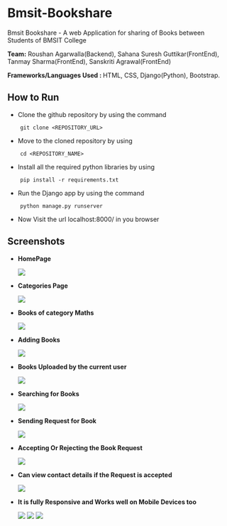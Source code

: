# **Bmsit-Bookshare**
Bmsit Bookshare - A web Application for sharing of Books between Students of BMSIT College

<strong>Team:</strong> Roushan Agarwalla(Backend), Sahana Suresh Guttikar(FrontEnd), Tanmay Sharma(FrontEnd), Sanskriti Agrawal(FrontEnd)

<strong>Frameworks/Languages Used : </strong> HTML, CSS, Django(Python), Bootstrap.


## **How to Run**

* Clone the github repository by using the command
```shell
    git clone <REPOSITORY_URL>
```
* Move to the cloned repository by using
```shell
    cd <REPOSITORY_NAME>
```
* Install all the required python libraries by using
```shell
    pip install -r requirements.txt
```
* Run the Django app by using the command
```shell
    python manage.py runserver
```

* Now Visit the url localhost:8000/ in you browser

## **Screenshots**

* **HomePage**

  <img src="./screenshots/home.png">

* **Categories Page**
  
  <img src="./screenshots/categories.png">

* **Books of category Maths**
  
  <img src="./screenshots/category-books.png">

* **Adding Books**
  
  <img src="./screenshots/add-book.png">

* **Books Uploaded by the current user**
  
  <img src="./screenshots/mybooks.png">

* **Searching for Books**
  
  <img src="./screenshots/searching.png">

* **Sending Request for Book**
  
  <img src="./screenshots/sendingBookRequest.png">

* **Accepting Or Rejecting the Book Request**
  
  <img src="./screenshots/notification.png">

* **Can view contact details if the Request is accepted**
  
  <img src="./screenshots/contact.png">

* **It is fully Responsive and Works well on Mobile Devices too**

  <img src="./screenshots/res2.png">
  <img src="./screenshots/re3.png">
  <img src="./screenshots/res1.png">